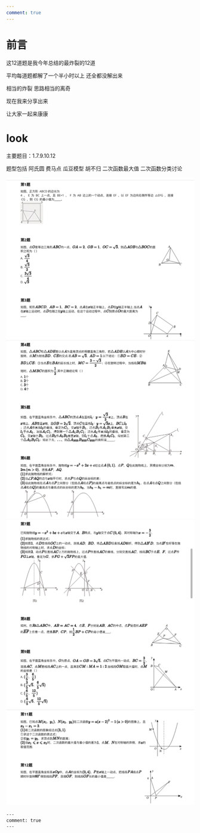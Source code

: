 ```yaml
---
comment: true
---
```


# 前言

这12道题是我今年总结的最炸裂的12道

平均每道题都解了一个半小时以上 还全都没解出来

相当的炸裂 思路相当的离奇

现在我来分享出来

让大家一起来康康

# look

主要题目：1.7.9.10.12

题型包括 阿氏圆 费马点 瓜豆模型 胡不归 二次函数最大值 二次函数分类讨论

![t1](assets/t1.jpg)
![t2](assets/t2.jpg)
![t3](assets/t3.jpg)
![t4](assets/t4.jpg)


```
---
comment: true
---
```
